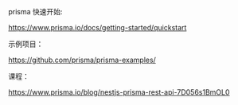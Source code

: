 prisma 快速开始:

https://www.prisma.io/docs/getting-started/quickstart



示例项目：

https://github.com/prisma/prisma-examples/



课程：

https://www.prisma.io/blog/nestjs-prisma-rest-api-7D056s1BmOL0
